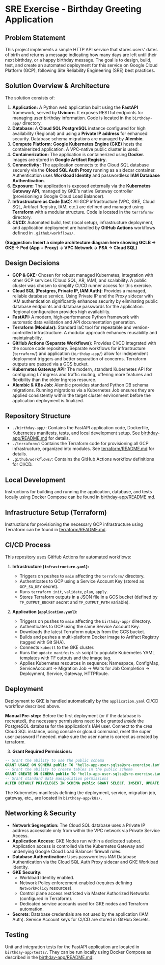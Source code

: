 # SRE Exercise - Birthday Greeting Application

## Problem Statement

This project implements a simple HTTP API service that stores users' dates of birth and returns a message indicating how many days are left until their next birthday, or a happy birthday message. The goal is to design, build, test, and create an automated deployment for this service on Google Cloud Platform (GCP), following Site Reliability Engineering (SRE) best practices.

## Solution Overview & Architecture

The solution consists of:

1.  **Application:** A Python web application built using the **FastAPI** framework, served by **Uvicorn**. It exposes RESTful endpoints for managing user birthday information. Code is located in the `birthday-app/` directory.
2.  **Database:** A **Cloud SQL PostgreSQL** instance configured for high availability (Regional) and using a **Private IP address** for enhanced security. Database schema migrations are managed by **Alembic**.
3.  **Compute Platform:** **Google Kubernetes Engine (GKE)** hosts the containerized application. A VPC-native public cluster is used.
4.  **Containerization:** The application is containerized using **Docker**. Images are stored in **Google Artifact Registry**.
5.  **Connectivity:** The application connects to the Cloud SQL database securely via the **Cloud SQL Auth Proxy** running as a sidecar container. Authentication uses **Workload Identity** and passwordless **IAM Database Authentication**.
6.  **Exposure:** The application is exposed externally via the **Kubernetes Gateway API**, managed by GKE's native Gateway controller (provisioning a Google Cloud Load Balancer).
7.  **Infrastructure as Code (IaC):** All GCP infrastructure (VPC, GKE, Cloud SQL, Artifact Registry, IAM, etc.) are defined and managed using **Terraform** with a modular structure. Code is located in the `terraform/` directory.
8.  **CI/CD:** Automated build, test (local setup), infrastructure deployment, and application deployment are handled by **GitHub Actions** workflows defined in `.github/workflows/`.

**(Suggestion: Insert a simple architecture diagram here showing GCLB -> GKE -> Pod (App + Proxy) -> VPC Network -> PSA -> Cloud SQL)**

## Design Decisions

* **GCP & GKE:** Chosen for robust managed Kubernetes, integration with other GCP services (Cloud SQL, AR, IAM), and scalability. A public cluster was chosen to simplify CI/CD runner access for this exercise.
* **Cloud SQL (Postgres, Private IP, IAM Auth):** Provides a managed, reliable database service. Using Private IP and the Proxy sidecar with IAM authentication significantly enhances security by eliminating public database endpoints and database passwords for the application. Regional configuration provides high availability.
* **FastAPI:** A modern, high-performance Python framework with automatic data validation and API documentation generation.
* **Terraform (Modular):** Standard IaC tool for repeatable and version-controlled infrastructure. A modular approach enhances reusability and maintainability.
* **GitHub Actions (Separate Workflows):** Provides CI/CD integrated with the source code repository. Separate workflows for infrastructure (`terraform/`) and application (`birthday-app/`) allow for independent deployment triggers and better separation of concerns. Terraform outputs are passed via a GCS bucket.
* **Kubernetes Gateway API:** The modern, standard Kubernetes API for configuring L7 ingress and traffic routing, offering more features and flexibility than the older Ingress resource.
* **Alembic & K8s Job:** Alembic provides standard Python DB schema migrations. Running migrations via a Kubernetes Job ensures they are applied consistently within the target cluster environment before the application deployment is finalized.

## Repository Structure

* `./birthday-app/`: Contains the FastAPI application code, Dockerfile, Kubernetes manifests, tests, and local development setup. See [birthday-app/README.md](./birthday-app/README.md) for details.
* `./terraform/`: Contains the Terraform code for provisioning all GCP infrastructure, organized into modules. See [terraform/README.md](./terraform/README.md) for details.
* `.github/workflows/`: Contains the GitHub Actions workflow definitions for CI/CD.

## Local Development

Instructions for building and running the application, database, and tests locally using Docker Compose can be found in [birthday-app/README.md](./birthday-app/README.md#local-development-setup).

## Infrastructure Setup (Terraform)

Instructions for provisioning the necessary GCP infrastructure using Terraform can be found in [terraform/README.md](./terraform/README.md#local-usage).

## CI/CD Process

This repository uses GitHub Actions for automated workflows:

1.  **Infrastructure (`infrastructure.yaml`):**
    * Triggers on pushes to `main` affecting the `terraform/` directory.
    * Authenticates to GCP using a Service Account Key (stored as `GCP_SA_KEY` secret).
    * Runs `terraform init`, `validate`, `plan`, `apply`.
    * Stores Terraform outputs in a JSON file in a GCS bucket (defined by `TF_OUTPUT_BUCKET` secret and `TF_OUTPUT_PATH` variable).

2.  **Application (`application.yaml`):**
    * Triggers on pushes to `main` affecting the `birthday-app/` directory.
    * Authenticates to GCP using the same Service Account Key.
    * Downloads the latest Terraform outputs from the GCS bucket.
    * Builds and pushes a multi-platform Docker image to Artifact Registry (tagged with Git SHA).
    * Connects `kubectl` to the GKE cluster.
    * Runs the `update_manifests.sh` script to populate Kubernetes YAML templates with TF outputs and the image tag.
    * Applies Kubernetes resources in sequence: Namespace, ConfigMap, ServiceAccount -> Migration Job -> Waits for Job Completion -> Deployment, Service, Gateway, HTTPRoute.

## Deployment

Deployment to GKE is handled automatically by the `application.yaml` CI/CD workflow described above.

**Manual Pre-step:** Before the first deployment (or if the database is recreated), the necessary permissions need to be granted *inside* the PostgreSQL database for the application's IAM user. Connect to the crea Cloud SQL instance, using console or glcoud command, reset the super user password if needed. make sure the user name is correct as created by terraform.

3.  **Grant Required Permissions:**
```sql
-- Grant the ability to use the public schema
GRANT USAGE ON SCHEMA public TO "hello-app-user-sqlsa@sre-exercise.iam";
-- Grant the ability to create tables in the public schema
GRANT CREATE ON SCHEMA public TO "hello-app-user-sqlsa@sre-exercise.iam";
-- Grant standard data manipulation permissions
ALTER DEFAULT PRIVILEGES IN SCHEMA public GRANT SELECT, INSERT, UPDATE, DELETE ON TABLES TO "hello-app-user-sqlsa@sre-exercise.iam";
```

The Kubernetes manifests defining the deployment, service, migration job, gateway, etc., are located in `birthday-app/k8s/`.

## Networking & Security

* **Network Segregation:** The Cloud SQL database uses a Private IP address accessible only from within the VPC network via Private Service Access.
* **Application Access:** GKE Nodes run within a dedicated subnet. Application access is controlled via the Kubernetes Gateway and underlying Google Cloud Load Balancer firewall rules.
* **Database Authentication:** Uses passwordless IAM Database Authentication via the Cloud SQL Auth Proxy sidecar and GKE Workload Identity.
* **GKE Security:**
    * Workload Identity enabled.
    * Network Policy enforcement enabled (requires defining `NetworkPolicy` resources).
    * Control plane access restricted via Master Authorized Networks (configured in Terraform).
    * Dedicated service accounts used for GKE nodes and Terraform automation.
* **Secrets:** Database credentials are not used by the application (IAM Auth). Service Account keys for CI/CD are stored in GitHub Secrets.

## Testing

Unit and integration tests for the FastAPI application are located in `birthday-app/tests/`. They can be run locally using Docker Compose as described in the [birthday-app/README.md](./birthday-app/README.md#local-development-setup).
